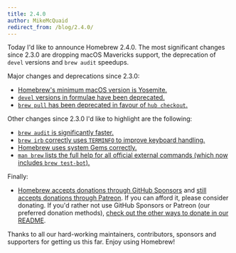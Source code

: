 ```yaml
---
title: 2.4.0
author: MikeMcQuaid
redirect_from: /blog/2.4.0/
---
```


Today I'd like to announce Homebrew 2.4.0. The most significant changes since 2.3.0 are dropping macOS Mavericks support, the deprecation of `devel` versions and `brew audit` speedups.

Major changes and deprecations since 2.3.0:

- [Homebrew's minimum macOS version is Yosemite.](https://github.com/Homebrew/brew/pull/7698)
- [`devel` versions in formulae have been deprecated.](https://github.com/Homebrew/brew/pull/7688)
- [`brew pull` has been deprecated in favour of `hub checkout`.](https://github.com/Homebrew/brew/pull/7700)

Other changes since 2.3.0 I'd like to highlight are the following:

- [`brew audit` is significantly faster.](https://github.com/Homebrew/brew/pull/7684)
- [`brew irb` correctly uses `TERMINFO` to improve keyboard handling.](https://github.com/Homebrew/brew/pull/7718)
- [Homebrew uses system Gems correctly.](https://github.com/Homebrew/brew/pull/7681)
- [`man brew` lists the full help for all official external commands (which now includes `brew test-bot`).](https://github.com/Homebrew/brew/pull/7663)

Finally:

- [Homebrew accepts donations through GitHub Sponsors](https://github.com/sponsors/Homebrew) and [still accepts donations through Patreon](https://www.patreon.com/homebrew). If you can afford it, please consider donating. If you'd rather not use GitHub Sponsors or Patreon (our preferred donation methods), [check out the other ways to donate in our README](https://github.com/homebrew/brew/#donations).

Thanks to all our hard-working maintainers, contributors, sponsors and supporters for getting us this far. Enjoy using Homebrew!
